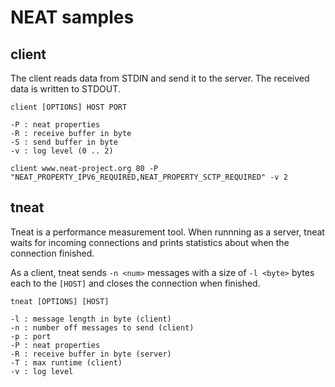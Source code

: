 # NEAT samples


## client
The client reads data from STDIN and send it to the server. The received data is written to STDOUT.

```
client [OPTIONS] HOST PORT

-P : neat properties
-R : receive buffer in byte
-S : send buffer in byte
-v : log level (0 .. 2)
```

```
client www.neat-project.org 80 -P "NEAT_PROPERTY_IPV6_REQUIRED,NEAT_PROPERTY_SCTP_REQUIRED" -v 2
```

## tneat
Tneat is a performance measurement tool.
When runnning as a server, tneat waits for incoming connections and prints statistics about when the connection finished.

As a client, tneat sends `-n <num>` messages with a size of `-l <byte>` bytes each to the `[HOST]` and closes the connection when finished. 

```
tneat [OPTIONS] [HOST]

-l : message length in byte (client)
-n : number off messages to send (client)
-p : port
-P : neat properties
-R : receive buffer in byte (server)
-T : max runtime (client)
-v : log level
```
